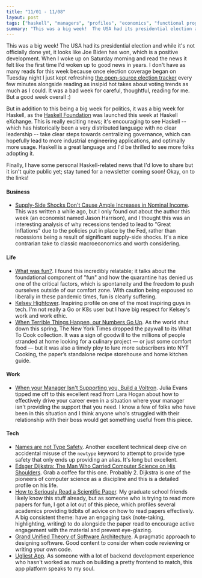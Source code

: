 ```yaml
---
title: "11/01 - 11/08"
layout: post
tags: ["haskell", "managers", "profiles", "economics", "functional programming", "software architecture", "fun"]
summary: "This was a big week!  The USA had its presidential election and while it's not officially done yet, it looks like Joe Biden has won, which is a positive development.  When I woke up on Saturday morning and read the news it felt like the first time I'd woken up to good news in years.  I don't have as many reads for this week because once election coverage began on Tuesday night I just kept refreshing [the open-source election tracker every few minutes alongside reading as insipid hot takes about voting trends as much as I could.  It was a bad week for careful, thoughtful, reading for me.  But a good week overall :)"
---
```


This was a big week!  The USA had its presidential election and while it's not officially done yet, it looks like Joe Biden has won, which is a positive development.  When I woke up on Saturday morning and read the news it felt like the first time I'd woken up to good news in years.  I don't have as many reads for this week because once election coverage began on Tuesday night I just kept refreshing [the open-source election tracker](https://alex.github.io/nyt-2020-election-scraper/battleground-state-changes.html) every few minutes alongside reading as insipid hot takes about voting trends as much as I could.  It was a bad week for careful, thoughtful, reading for me.  But a good week overall :)

But in addition to this being a big week for politics, it was a big week for Haskell, as the [Haskell Foundation](https://haskell.foundation/) was launched this week at Haskell eXchange.  This is really exciting news; it's encouraging to see Haskell -- which has historically been a very distributed language with no clear leadership -- take clear steps towards centralizing governance, which can hopefully lead to more industrial engineering applications, and optimally more usage.  Haskell is a great language and I'd be thrilled to see more folks adopting it.

Finally, I have some personal Haskell-related news that I'd love to share but it isn't quite public yet; stay tuned for a newsletter coming soon!  Okay, on to the links!

#### Business

* [Supply-Side Shocks Don't Cause Ample Increases in Nominal Income](https://www.nominalthoughts.com/2020/08/supply-side-shocks-dont-cause-amples.html?m=1).  This was written a while ago, but I only found out about the author this week (an economist named Jason Harrison), and I thought this was an interesting analysis of why recessions tended to lead to "Great Inflations" due to the policies put in place by the Fed, rather than recessions being a result of significant supply-side shocks.  It's a nice contrarian take to classic macroeconomics and worth considering.

#### Life

* [What was fun?](https://www.vox.com/the-goods/21523704/fun-quarantine-home).  I found this incredibly relatable; it talks about the foundational component of "fun" and how the quarantine has denied us one of the critical factors, which is spontaneity and the freedom to push ourselves outside of our comfort zone.  With caution being espoused so liberally in these pandemic times, fun is clearly suffering.  
* [Kelsey Hightower](https://www.protocol.com/kelsey-hightower-google-cloud).  Inspiring profile on one of the most inspiring guys in tech.  I'm not really a Go or K8s user but I have big respect for Kelsey's work and work ethic.
* [When Terrible Things Happen, our Numbers Go Up](https://digiday.com/media/when-terrible-things-happen-our-numbers-go-up-how-nyt-cooking-is-approaching-the-pandemic-politics-and-inclusion/).  As the world shut down this spring, The New York Times dropped the paywall to its What To Cook collection.  It was a sign of goodwill to the millions of people stranded at home looking for a culinary project — or just some comfort food — but it was also a timely ploy to lure more subscribers into NYT Cooking, the paper’s standalone recipe storehouse and home kitchen guide.

#### Work

* [When your Manager Isn't Supporting you, Build a Voltron](https://larahogan.me/blog/manager-voltron/).  Julia Evans tipped me off to this excellent read from Lara Hogan about how to effectively drive your career even in a situation where your manager isn't providing the support that you need.  I know a few of folks who have been in this situation and I think anyone who's struggled with their relationship with their boss would get something useful from this piece.

#### Tech

* [Names are not Type Safety](https://lexi-lambda.github.io/blog/2020/11/01/names-are-not-type-safety/).  Another excellent technical deep dive on accidental misuse of the `newtype` keyword to attempt to provide type safety that only ends up providing an alias.  It's long but excellent.  
* [Edsger Dijkstra: The Man Who Carried Computer Science on His Shoulders](https://inference-review.com/article/the-man-who-carried-computer-science-on-his-shoulders).  Grab a coffee for this one.  Probably 2.  Dijkstra is one of the pioneers of computer science as a discipline and this is a detailed profile on his life.
* [How to Seriously Read a Scientific Paper](https://www.sciencemag.org/careers/2016/03/how-seriously-read-scientific-paper).  My graduate school friends likely know this stuff already, but as someone who is trying to read more papers for fun, I got a lot out of this piece, which profiles several academics providing tidbits of advice on how to read papers effectively.  A big consistent theme: have an engaging task (note-taking, highlighting, writing) to do alongside the paper read to encourage active engagement with the material and prevent eye-glazing.
* [Grand Unified Theory of Software Architecture](https://danuker.go.ro/the-grand-unified-theory-of-software-architecture.html).  A pragmatic approach to designing software.  Good content to consider when code reviewing or writing your own code.  
* [Ugliest App](https://ugliest.app/).  As someone with a lot of backend development experience who hasn't worked as much on building a pretty frontend to match, this app platform speaks to my soul.
